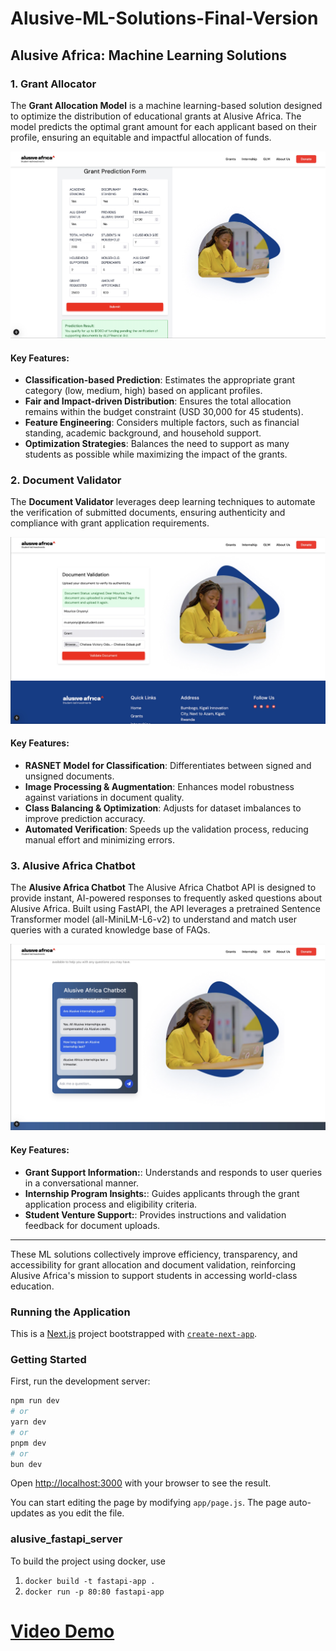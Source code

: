 # Alusive-ML-Solutions-Final-Version

## Alusive Africa: Machine Learning Solutions

### 1. Grant Allocator
The **Grant Allocation Model** is a machine learning-based solution designed to optimize the distribution of educational grants at Alusive Africa. The model predicts the optimal grant amount for each applicant based on their profile, ensuring an equitable and impactful allocation of funds.

![Grant Allocator Page](<Grant Allocator.png>)

#### Key Features:
- **Classification-based Prediction**: Estimates the appropriate grant category (low, medium, high) based on applicant profiles.
- **Fair and Impact-driven Distribution**: Ensures the total allocation remains within the budget constraint (USD 30,000 for 45 students).
- **Feature Engineering**: Considers multiple factors, such as financial standing, academic background, and household support.
- **Optimization Strategies**: Balances the need to support as many students as possible while maximizing the impact of the grants.

### 2. Document Validator
The **Document Validator** leverages deep learning techniques to automate the verification of submitted documents, ensuring authenticity and compliance with grant application requirements.

![Document Validator Page](<Document Validator.png>)

#### Key Features:
- **RASNET Model for Classification**: Differentiates between signed and unsigned documents.
- **Image Processing & Augmentation**: Enhances model robustness against variations in document quality.
- **Class Balancing & Optimization**: Adjusts for dataset imbalances to improve prediction accuracy.
- **Automated Verification**: Speeds up the validation process, reducing manual effort and minimizing errors.

### 3. Alusive Africa Chatbot
The **Alusive Africa Chatbot** The Alusive Africa Chatbot API is designed to provide instant, AI-powered responses to frequently asked questions about Alusive Africa. Built using FastAPI, the API leverages a pretrained Sentence Transformer model (all-MiniLM-L6-v2) to understand and match user queries with a curated knowledge base of FAQs.

![Chatbot Page](<Chatbot.png>)

#### Key Features:
- **Grant Support Information:**: Understands and responds to user queries in a conversational manner.
- **Internship Program Insights:**: Guides applicants through the grant application process and eligibility criteria.
- **Student Venture Support:**: Provides instructions and validation feedback for document uploads.

---
These ML solutions collectively improve efficiency, transparency, and accessibility for grant allocation and document validation, reinforcing Alusive Africa's mission to support students in accessing world-class education.

### Running the Application

This is a [Next.js](https://nextjs.org) project bootstrapped with [`create-next-app`](https://github.com/vercel/next.js/tree/canary/packages/create-next-app).

### Getting Started

First, run the development server:

```bash
npm run dev
# or
yarn dev
# or
pnpm dev
# or
bun dev
```

Open [http://localhost:3000](http://localhost:3000) with your browser to see the result.

You can start editing the page by modifying `app/page.js`. The page auto-updates as you edit the file.

### alusive_fastapi_server


To build the project using docker, 
use

1. `docker build -t fastapi-app .`
2. `docker run -p 80:80 fastapi-app` 

# [Video Demo](https://youtu.be/A1dE2QeORjk)